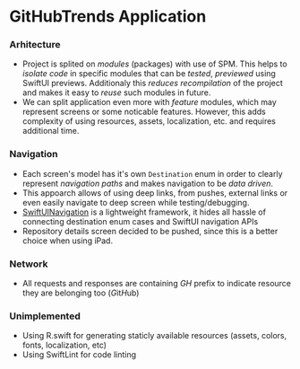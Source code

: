 # GitHubTrends Application

### Arhitecture
+ Project is splited on *modules* (packages) with use of SPM. This helps to *isolate code* in specific modules that can be *tested*, *previewed* using SwiftUI previews. Additionaly this *reduces recompilation* of the project and makes it easy to *reuse* such modules in future.
+ We can split application even more with *feature* modules, which may represent screens or some noticable features. However, this adds complexity of using resources, assets, localization, etc. and requires additional time.

### Navigation
+ Each screen's model has it's own `Destination` enum in order to clearly represent *navigation paths* and makes navigation to be *data driven*.
+ This appoarch allows of using deep links, from pushes, external links or even easily navigate to deep screen while testing/debugging.
+ [SwiftUINavigation](https://github.com/pointfreeco/swiftui-navigation) is a lightweight framework, it hides all hassle of connecting destination enum cases and SwiftUI navigation APIs  
+ Repository details screen decided to be pushed, since this is a better choice when using iPad.

### Network
+ All requests and responses are containing *GH* prefix to indicate resource they are belonging too (*G*it*H*ub) 


### Unimplemented
+ Using R.swift for generating staticly available resources (assets, colors, fonts, localization, etc)
+ Using SwiftLint for code linting
